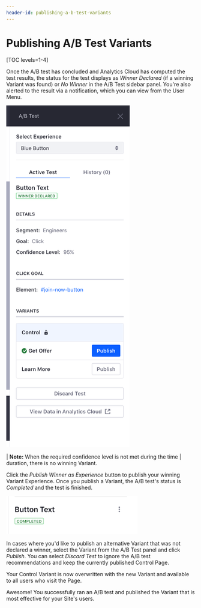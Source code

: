 ```yaml
---
header-id: publishing-a-b-test-variants
---
```


# Publishing A/B Test Variants

[TOC levels=1-4]

Once the A/B test has concluded and Analytics Cloud has computed the test
results, the status for the test displays as *Winner Declared* (if a winning
Variant was found) or *No Winner* in the A/B Test sidebar panel. You're
also alerted to the result via a notification, which you can view from the User
Menu.

![Figure 1: If you're satisfied with the A/B test's results, publish the winning Variant.](../../../images-dxp/ab-testing-winner.png)

| **Note:** When the required confidence level is not met during the time
| duration, there is no winning Variant.

Click the *Publish Winner as Experience* button to publish your winning Variant
Experience. Once you publish a Variant, the A/B test's status is *Completed* and
the test is finished.

![Figure 2: Once you've published a Variant, the A/B test is complete.](../../../images-dxp/ab-test-complete.png)

In cases where you'd like to publish an alternative Variant that was not
declared a winner, select the Variant from the A/B Test panel and click
*Publish*. You can select *Discard Test* to ignore the A/B test recommendations
and keep the currently published Control Page.

Your Control Variant is now overwritten with the new Variant and available to
all users who visit the Page.

Awesome! You successfully ran an A/B test and published the Variant that is
most effective for your Site's users.
